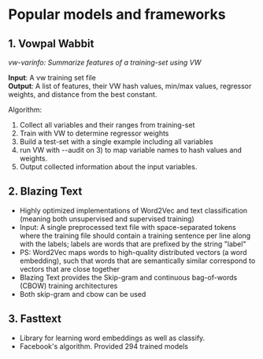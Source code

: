 # Popular models and frameworks

## 1. Vowpal Wabbit
*vw-varinfo: Summarize features of a training-set using VW*

  **Input**:          A vw training set file<br>
  **Output**:         A list of features, their VW hash values, min/max
                  values, regressor weights, and distance from
                  the best constant.

Algorithm:
  1)  Collect all variables and their ranges from training-set
  2)  Train with VW to determine regressor weights
  3)  Build a test-set with a single example including all variables
  4)  run VW with --audit on 3) to map variable names to hash values
      and weights.
  5)  Output collected information about the input variables.

## 2. Blazing Text
- Highly optimized implementations of Word2Vec and text classification (meaning both unsupervised and supervised training)
- Input: A single preprocessed text file with space-separated tokens where the training file should contain a training sentence per line along with the labels; labels are words that are prefixed by the string "label"
- PS: Word2Vec maps words to high-quality distributed vectors (a word embedding), such that words that are semantically similar correspond to vectors that are close together
- Blazing Text provides the Skip-gram and continuous bag-of-words (CBOW) training architectures
- Both skip-gram and cbow can be used

## 3. Fasttext
- Library for learning word embeddings as well as classify.
- Facebook's algorithm. Provided 294 trained models
